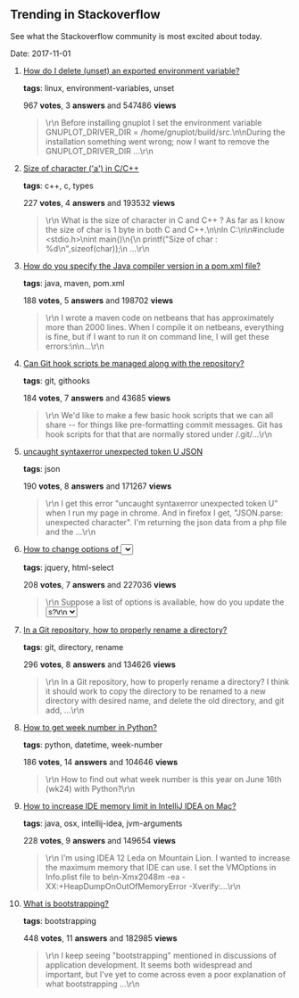 ## Trending in Stackoverflow

See what the Stackoverflow community is most excited about today.

Date: 2017-11-01


1. [How do I delete (unset) an exported environment variable?](https://stackoverflow.com/questions/6877727/how-do-i-delete-unset-an-exported-environment-variable)

    **tags**: linux, environment-variables, unset
            
    967 **votes**, 3 **answers** and 547486 **views**

    > \r\n            Before installing gnuplot I set the environment variable GNUPLOT_DRIVER_DIR = /home/gnuplot/build/src.\n\nDuring the installation something went wrong; now I want to remove the GNUPLOT_DRIVER_DIR ...\r\n        

    
2. [Size of character ('a') in C/C++](https://stackoverflow.com/questions/2172943/size-of-character-a-in-c-c)

    **tags**: c++, c, types
            
    227 **votes**, 4 **answers** and 193532 **views**

    > \r\n            What is the size of character in C and C++ ? As far as I know the size of char is 1 byte in both C and C++.\n\nIn C:\n\n#include <stdio.h>\nint main()\n{\n  printf("Size of char : %d\n",sizeof(char));\n ...\r\n        

    
3. [How do you specify the Java compiler version in a pom.xml file?](https://stackoverflow.com/questions/16723533/how-do-you-specify-the-java-compiler-version-in-a-pom-xml-file)

    **tags**: java, maven, pom.xml
            
    188 **votes**, 5 **answers** and 198702 **views**

    > \r\n            I wrote a maven code on netbeans that has approximately more than 2000 lines. When I compile it on netbeans, everything is fine, but if I want to run it on command line, I will get these errors:\n\n...\r\n        

    
4. [Can Git hook scripts be managed along with the repository?](https://stackoverflow.com/questions/427207/can-git-hook-scripts-be-managed-along-with-the-repository)

    **tags**: git, githooks
            
    184 **votes**, 7 **answers** and 43685 **views**

    > \r\n            We'd like to make a few basic hook scripts that we can all share -- for things like pre-formatting commit messages.  Git has hook scripts for that that are normally stored under <project>/.git/...\r\n        

    
5. [uncaught syntaxerror unexpected token U JSON](https://stackoverflow.com/questions/13022178/uncaught-syntaxerror-unexpected-token-u-json)

    **tags**: json
            
    190 **votes**, 8 **answers** and 171267 **views**

    > \r\n            I get this error "uncaught syntaxerror unexpected token U" when I run my page in chrome. And in firefox I get, "JSON.parse: unexpected character". I'm returning the json data from a php file and the ...\r\n        

    
6. [How to change options of <select> with jQuery?](https://stackoverflow.com/questions/1801499/how-to-change-options-of-select-with-jquery)

    **tags**: jquery, html-select
            
    208 **votes**, 7 **answers** and 227036 **views**

    > \r\n            Suppose a list of options is available, how do you update the <select> with new <option>s?\r\n        

    
7. [In a Git repository, how to properly rename a directory?](https://stackoverflow.com/questions/11183788/in-a-git-repository-how-to-properly-rename-a-directory)

    **tags**: git, directory, rename
            
    296 **votes**, 8 **answers** and 134626 **views**

    > \r\n            In a Git repository, how to properly rename a directory? I think it should work to copy the directory to be renamed to a new directory with desired name, and delete the old directory, and git add,  ...\r\n        

    
8. [How to get week number in Python?](https://stackoverflow.com/questions/2600775/how-to-get-week-number-in-python)

    **tags**: python, datetime, week-number
            
    186 **votes**, 14 **answers** and 104646 **views**

    > \r\n            How to find out what week number is this year on June 16th (wk24) with Python?\r\n        

    
9. [How to increase IDE memory limit in IntelliJ IDEA on Mac?](https://stackoverflow.com/questions/13578062/how-to-increase-ide-memory-limit-in-intellij-idea-on-mac)

    **tags**: java, osx, intellij-idea, jvm-arguments
            
    228 **votes**, 9 **answers** and 149654 **views**

    > \r\n            I'm using IDEA 12 Leda on Mountain Lion. I wanted to increase the maximum memory that IDE can use. I set the VMOptions in Info.plist file to be\n-Xmx2048m -ea -XX:+HeapDumpOnOutOfMemoryError -Xverify:...\r\n        

    
10. [What is bootstrapping?](https://stackoverflow.com/questions/1254542/what-is-bootstrapping)

    **tags**: bootstrapping
            
    448 **votes**, 11 **answers** and 182985 **views**

    > \r\n            I keep seeing "bootstrapping" mentioned in discussions of application development.  It seems both widespread and important, but I've yet to come across even a poor explanation of what bootstrapping ...\r\n        

    